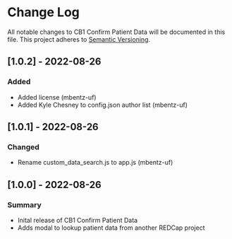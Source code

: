 # Change Log
All notable changes to CB1 Confirm Patient Data will be documented in this file. This project adheres to [Semantic Versioning](http://semver.org/).

## [1.0.2] - 2022-08-26
### Added 
 - Added license (mbentz-uf)
 - Added Kyle Chesney to config.json author list (mbentz-uf)

## [1.0.1] - 2022-08-26
### Changed
 - Rename custom_data_search.js to app.js (mbentz-uf)

## [1.0.0] - 2022-08-26
### Summary
 - Inital release of CB1 Confirm Patient Data
 - Adds modal to lookup patient data from another REDCap project
